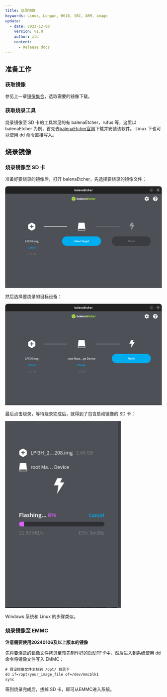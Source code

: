 ```yaml
---
title: 烧录镜像
keywords: Linux, Longan, H618, SBC, ARM, image
update:
  - date: 2023-12-08
    version: v1.0
    author: ztd
    content:
      - Release docs
---
```


## 准备工作

### 获取镜像

参见上一章[镜像集合](https://wiki.sipeed.com/hardware/zh/longan/h618/lpi3h/3_images.html)，选取需要的镜像下载。

### 获取烧录工具

烧录镜像至 SD 卡的工具常见的有 balenaEtcher，rufus 等，这里以 balenaEtcher 为例，首先去[balenaEtcher官网](https://etcher.balena.io/#download-etcher)下载并安装该软件。
Linux 下也可以使用 dd 命令直接写入。

## 烧录镜像

### 烧录镜像至 SD 卡

准备好要烧录的镜像后，打开 balenaEtcher，先选择要烧录的镜像文件：

![select_image](./assets/burn_image/select_image.png)

然后选择要烧录的目标设备：

![select_device](./assets/burn_image/select_device.png)

最后点击烧录，等待烧录完成后，就得到了包含启动镜像的 SD 卡：

![flash_image](./assets/burn_image/flash_image.png)

Windows 系统和 Linux 的步骤类似。

### 烧录镜像至 EMMC

**注意需要使用20240106及以上版本的镜像**

先将要烧录的镜像文件拷贝至预先制作好的启动TF卡中，然后进入到系统使用 dd 命令将镜像文件写入 EMMC：
```shell
# 假设镜像文件复制到 /opt/ 目录下
dd if=/opt/your_image_file of=/dev/mmcblk1
sync
```
等到烧录完成后，拔掉 SD 卡，即可从EMMC进入系统。

